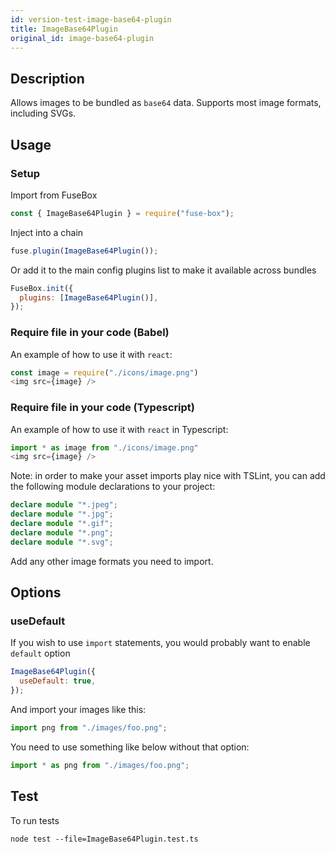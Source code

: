 ```yaml
---
id: version-test-image-base64-plugin
title: ImageBase64Plugin
original_id: image-base64-plugin
---
```


## Description

Allows images to be bundled as `base64` data. Supports most image formats,
including SVGs.

## Usage

### Setup

Import from FuseBox

```js
const { ImageBase64Plugin } = require("fuse-box");
```

Inject into a chain

```js
fuse.plugin(ImageBase64Plugin());
```

Or add it to the main config plugins list to make it available across bundles

```js
FuseBox.init({
  plugins: [ImageBase64Plugin()],
});
```

### Require file in your code (Babel)

An example of how to use it with `react`:

```js
const image = require("./icons/image.png")
<img src={image} />
```

### Require file in your code (Typescript)

An example of how to use it with `react` in Typescript:

```js
import * as image from "./icons/image.png"
<img src={image} />
```

Note: in order to make your asset imports play nice with TSLint, you can add the
following module declarations to your project:

```ts
declare module "*.jpeg";
declare module "*.jpg";
declare module "*.gif";
declare module "*.png";
declare module "*.svg";
```

Add any other image formats you need to import.

## Options

### useDefault

If you wish to use `import` statements, you would probably want to enable
`default` option

```js
ImageBase64Plugin({
  useDefault: true,
});
```

And import your images like this:

```js
import png from "./images/foo.png";
```

You need to use something like below without that option:

```js
import * as png from "./images/foo.png";
```

## Test

To run tests

```
node test --file=ImageBase64Plugin.test.ts
```
